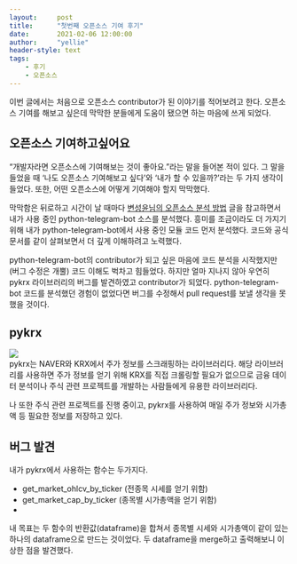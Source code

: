 ```yaml
---
layout:     post
title:      "첫번째 오픈소스 기여 후기"
date:       2021-02-06 12:00:00
author:     "yellie"
header-style: text
tags:
    - 후기
    - 오픈소스
---
```


이번 글에서는 처음으로 오픈소스 contributor가 된 이야기를 적어보려고 한다. 오픈소스 기여를 해보고 싶은데 막막한 분들에게 도움이 됐으면 하는 마음에 쓰게 되었다.

## 오픈소스 기여하고싶어요
“개발자라면 오픈소스에 기여해보는 것이 좋아요.”라는 말을 들어본 적이 있다. 그 말을 들었을 때 ‘나도 오픈소스 기여해보고 싶다’와 ‘내가 할 수 있을까?’라는 두 가지 생각이 들었다. 
또한, 어떤 오픈소스에 어떻게 기여해야 할지 막막했다.

막막함은 뒤로하고 시간이 날 때마다 [변성윤님의 오픈소스 분석 방법](https://zzsza.github.io/development/2020/07/19/opensource-analysis/) 글을 참고하면서 내가 사용 중인 python-telegram-bot 소스를 분석했다. 
흥미를 조금이라도 더 가지기 위해 내가 python-telegram-bot에서 사용 중인 모듈 코드 먼저 분석했다. 코드와 공식 문서를 같이 살펴보면서 더 깊게 이해하려고 노력했다.

python-telegram-bot의 contributor가 되고 싶은 마음에 코드 분석을 시작했지만 (버그 수정은 개뿔) 코드 이해도 벅차고 힘들었다. 하지만 얼마 지나지 않아 우연히 pykrx 라이브러리의 버그를 발견하였고 contributor가 되었다. 
python-telegram-bot 코드를 분석했던 경험이 없었다면 버그를 수정해서 pull request를 보낼 생각을 못 했을 것이다.

## pykrx
<img src="https://user-images.githubusercontent.com/49056225/120760492-2348e480-c54f-11eb-8f36-b1ed2af41ade.png"><br>
pykrx는 NAVER와 KRX에서 주가 정보를 스크래핑하는 라이브러리다. 해당 라이브러리를 사용하면 주가 정보를 얻기 위해 KRX를 직접 크롤링할 필요가 없으므로 금융 데이터 분석이나 주식 관련 프로젝트를 개발하는 사람들에게 유용한 라이브러리다.

나 또한 주식 관련 프로젝트를 진행 중이고, pykrx를 사용하여 매일 주가 정보와 시가총액 등 필요한 정보를 저장하고 있다.

## 버그 발견
내가 pykrx에서 사용하는 함수는 두가지다.
- get_market_ohlcv_by_ticker (전종목 시세를 얻기 위함)
- get_market_cap_by_ticker (종목별 시가총액을 얻기 위함)
- 
내 목표는 두 함수의 반환값(dataframe)을 합쳐서 종목별 시세와 시가총액이 같이 있는 하나의 dataframe으로 만드는 것이었다. 두 dataframe을 merge하고 출력해보니 이상한 점을 발견했다.
